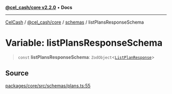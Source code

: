 [**@cel_cash/core v2.2.0**](../../README.md) • **Docs**

***

[CelCash](../../../../packages.md) / [@cel\_cash/core](../../README.md) / [schemas](../README.md) / listPlansResponseSchema

# Variable: listPlansResponseSchema

> `const` **listPlansResponseSchema**: `ZodObject`\<[`ListPlanResponse`](../../index/type-aliases/ListPlanResponse.md)\>

## Source

[packages/core/src/schemas/plans.ts:55](https://github.com/Pyxlab/celcash/blob/9e2eeefc75067a4b86d18d5bb144eb4446f097c2/packages/core/src/schemas/plans.ts#L55)
